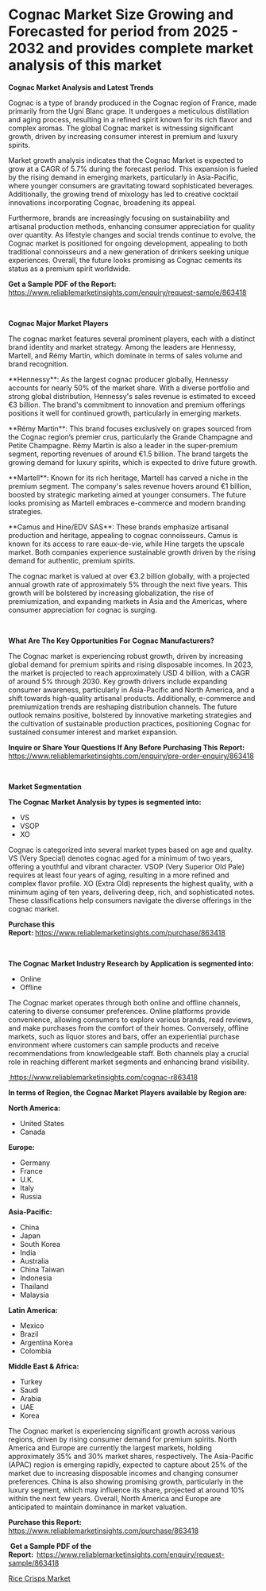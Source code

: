 <p><h1>Cognac Market Size Growing and Forecasted for period from 2025 - 2032 and provides complete market analysis of this market</h1></p><p><strong>Cognac Market Analysis and Latest Trends</strong></p>
<p><p>Cognac is a type of brandy produced in the Cognac region of France, made primarily from the Ugni Blanc grape. It undergoes a meticulous distillation and aging process, resulting in a refined spirit known for its rich flavor and complex aromas. The global Cognac market is witnessing significant growth, driven by increasing consumer interest in premium and luxury spirits.</p><p>Market growth analysis indicates that the Cognac Market is expected to grow at a CAGR of 5.7% during the forecast period. This expansion is fueled by the rising demand in emerging markets, particularly in Asia-Pacific, where younger consumers are gravitating toward sophisticated beverages. Additionally, the growing trend of mixology has led to creative cocktail innovations incorporating Cognac, broadening its appeal.</p><p>Furthermore, brands are increasingly focusing on sustainability and artisanal production methods, enhancing consumer appreciation for quality over quantity. As lifestyle changes and social trends continue to evolve, the Cognac market is positioned for ongoing development, appealing to both traditional connoisseurs and a new generation of drinkers seeking unique experiences. Overall, the future looks promising as Cognac cements its status as a premium spirit worldwide.</p></p>
<p><strong>Get a Sample PDF of the Report:&nbsp;</strong> <a href="https://www.reliablemarketinsights.com/enquiry/request-sample/863418?utm_campaign=3529&utm_medium=2&utm_source=Github&utm_content=ia&utm_term=07042025&utm_id=cognac">https://www.reliablemarketinsights.com/enquiry/request-sample/863418</a></p>
<p>&nbsp;</p>
<p><strong>Cognac Major Market Players</strong></p>
<p><p>The cognac market features several prominent players, each with a distinct brand identity and market strategy. Among the leaders are Hennessy, Martell, and Rémy Martin, which dominate in terms of sales volume and brand recognition.</p><p>**Hennessy**: As the largest cognac producer globally, Hennessy accounts for nearly 50% of the market share. With a diverse portfolio and strong global distribution, Hennessy's sales revenue is estimated to exceed €3 billion. The brand's commitment to innovation and premium offerings positions it well for continued growth, particularly in emerging markets.</p><p>**Rémy Martin**: This brand focuses exclusively on grapes sourced from the Cognac region’s premier crus, particularly the Grande Champagne and Petite Champagne. Rémy Martin is also a leader in the super-premium segment, reporting revenues of around €1.5 billion. The brand targets the growing demand for luxury spirits, which is expected to drive future growth.</p><p>**Martell**: Known for its rich heritage, Martell has carved a niche in the premium segment. The company's sales revenue hovers around €1 billion, boosted by strategic marketing aimed at younger consumers. The future looks promising as Martell embraces e-commerce and modern branding strategies.</p><p>**Camus and Hine/EDV SAS**: These brands emphasize artisanal production and heritage, appealing to cognac connoisseurs. Camus is known for its access to rare eaux-de-vie, while Hine targets the upscale market. Both companies experience sustainable growth driven by the rising demand for authentic, premium spirits.</p><p>The cognac market is valued at over €3.2 billion globally, with a projected annual growth rate of approximately 5% through the next five years. This growth will be bolstered by increasing globalization, the rise of premiumization, and expanding markets in Asia and the Americas, where consumer appreciation for cognac is surging.</p></p>
<p>&nbsp;</p>
<p><strong>What Are The Key Opportunities For Cognac Manufacturers?</strong></p>
<p><p>The Cognac market is experiencing robust growth, driven by increasing global demand for premium spirits and rising disposable incomes. In 2023, the market is projected to reach approximately USD 4 billion, with a CAGR of around 5% through 2030. Key growth drivers include expanding consumer awareness, particularly in Asia-Pacific and North America, and a shift towards high-quality artisanal products. Additionally, e-commerce and premiumization trends are reshaping distribution channels. The future outlook remains positive, bolstered by innovative marketing strategies and the cultivation of sustainable production practices, positioning Cognac for sustained consumer interest and market expansion.</p></p>
<p><strong>Inquire or Share Your Questions If Any Before Purchasing This Report:</strong> <a href="https://www.reliablemarketinsights.com/enquiry/pre-order-enquiry/863418?utm_campaign=3529&utm_medium=2&utm_source=Github&utm_content=ia&utm_term=07042025&utm_id=cognac">https://www.reliablemarketinsights.com/enquiry/pre-order-enquiry/863418</a></p>
<p>&nbsp;</p>
<p><strong>Market Segmentation</strong></p>
<p><strong>The Cognac Market Analysis by types is segmented into:</strong></p>
<p><ul><li>VS</li><li>VSOP</li><li>XO</li></ul></p>
<p><p>Cognac is categorized into several market types based on age and quality. VS (Very Special) denotes cognac aged for a minimum of two years, offering a youthful and vibrant character. VSOP (Very Superior Old Pale) requires at least four years of aging, resulting in a more refined and complex flavor profile. XO (Extra Old) represents the highest quality, with a minimum aging of ten years, delivering deep, rich, and sophisticated notes. These classifications help consumers navigate the diverse offerings in the cognac market.</p></p>
<p><strong>Purchase this Report:&nbsp;</strong><a href="https://www.reliablemarketinsights.com/purchase/863418?utm_campaign=3529&utm_medium=2&utm_source=Github&utm_content=ia&utm_term=07042025&utm_id=cognac">https://www.reliablemarketinsights.com/purchase/863418</a></p>
<p>&nbsp;</p>
<p><strong>The Cognac Market Industry Research by Application is segmented into:</strong></p>
<p><ul><li>Online</li><li>Offline</li></ul></p>
<p><p>The Cognac market operates through both online and offline channels, catering to diverse consumer preferences. Online platforms provide convenience, allowing consumers to explore various brands, read reviews, and make purchases from the comfort of their homes. Conversely, offline markets, such as liquor stores and bars, offer an experiential purchase environment where customers can sample products and receive recommendations from knowledgeable staff. Both channels play a crucial role in reaching different market segments and enhancing brand visibility.</p></p>
<p><a href="https://www.reliablemarketinsights.com/cognac-r863418?utm_campaign=3529&utm_medium=2&utm_source=Github&utm_content=ia&utm_term=07042025&utm_id=cognac">&nbsp;https://www.reliablemarketinsights.com/cognac-r863418</a></p>
<p><strong>In terms of Region, the Cognac Market Players available by Region are:</strong></p>
<p>
    <p> <strong> North America: </strong>
        <ul>
            <li>United States</li>
            <li>Canada</li>
        </ul>
        </p> 
    <p> <strong> Europe: </strong>
        <ul>
            <li>Germany</li>
            <li>France</li>
            <li>U.K.</li>
            <li>Italy</li>
            <li>Russia</li>
        </ul>
        </p> 
    <p> <strong> Asia-Pacific: </strong>
        <ul>
            <li>China</li>
            <li>Japan</li>
            <li>South Korea</li>
            <li>India</li>
            <li>Australia</li>
            <li>China Taiwan</li>
            <li>Indonesia</li>
            <li>Thailand</li>
            <li>Malaysia</li>
        </ul>
        </p> 
    <p> <strong> Latin America: </strong>
        <ul>
            <li>Mexico</li>
            <li>Brazil</li>
            <li>Argentina Korea</li>
            <li>Colombia</li>
        </ul>
        </p> 
    <p> <strong> Middle East & Africa: </strong>
        <ul>
            <li>Turkey</li>
            <li>Saudi</li>
            <li>Arabia</li>
            <li>UAE</li>
            <li>Korea</li>
        </ul>
    </p>
    </p>
<p><p>The Cognac market is experiencing significant growth across various regions, driven by rising consumer demand for premium spirits. North America and Europe are currently the largest markets, holding approximately 35% and 30% market shares, respectively. The Asia-Pacific (APAC) region is emerging rapidly, expected to capture about 25% of the market due to increasing disposable incomes and changing consumer preferences. China is also showing promising growth, particularly in the luxury segment, which may influence its share, projected at around 10% within the next few years. Overall, North America and Europe are anticipated to maintain dominance in market valuation.</p></p>
<p><strong>Purchase this Report: </strong><a href="https://www.reliablemarketinsights.com/purchase/863418?utm_campaign=3529&utm_medium=2&utm_source=Github&utm_content=ia&utm_term=07042025&utm_id=cognac">https://www.reliablemarketinsights.com/purchase/863418</a></p>
<p>&nbsp;<strong>Get a Sample PDF of the Report:&nbsp;&nbsp;</strong><a href="https://www.reliablemarketinsights.com/enquiry/request-sample/863418?utm_campaign=3529&utm_medium=2&utm_source=Github&utm_content=ia&utm_term=07042025&utm_id=cognac">https://www.reliablemarketinsights.com/enquiry/request-sample/863418</a></p>
<p><strong></strong></p>
<p><p><a href="https://github.com/hedbomkrahe/Market-Research-Report-List-1/blob/main/rice-crisps-market.md?utm_campaign=3529&utm_medium=2&utm_source=Github&utm_content=ia&utm_term=07042025&utm_id=cognac">Rice Crisps Market</a></p></p>